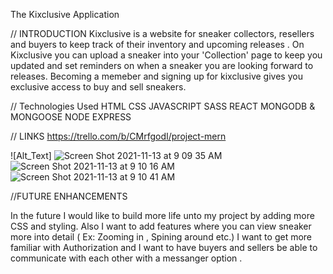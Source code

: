 The Kixclusive Application 

// INTRODUCTION
Kixclusive is a website for sneaker collectors, resellers and buyers to keep track of their inventory and 
upcoming releases . 
On Kixclusive you can upload a sneaker into your 'Collection' page to keep you updated and set reminders 
on when a sneaker you are looking forward to releases. 
Becoming a memeber and signing up for kixclusive gives you exclusive access to buy and sell sneakers.

// Technologies Used 
HTML
CSS
JAVASCRIPT
SASS
REACT
MONGODB & MONGOOSE 
NODE 
EXPRESS 

// LINKS 
https://trello.com/b/CMrfgodI/project-mern

![Alt_Text] 
![Screen Shot 2021-11-13 at 9 09 35 AM](https://user-images.githubusercontent.com/87740448/141649237-e9cb2504-1e9a-412b-b705-d43ca0f2d859.png)
![Screen Shot 2021-11-13 at 9 10 16 AM](https://user-images.githubusercontent.com/87740448/141649242-f4c661c8-558a-4cd4-8d05-0598daf30199.png)
![Screen Shot 2021-11-13 at 9 10 41 AM](https://user-images.githubusercontent.com/87740448/141649245-c12cf641-4687-4a3f-a726-3df84ba07e8f.png)


//FUTURE ENHANCEMENTS 

In the future I would like to build more life unto my project by adding more CSS and styling. 
Also I want to add features where you can view sneaker more into detail ( Ex: Zooming in , Spining around 
etc.) 
I want to get more familiar with Authorization and I want to have buyers and sellers be able to communicate with each other 
with a messanger option .
